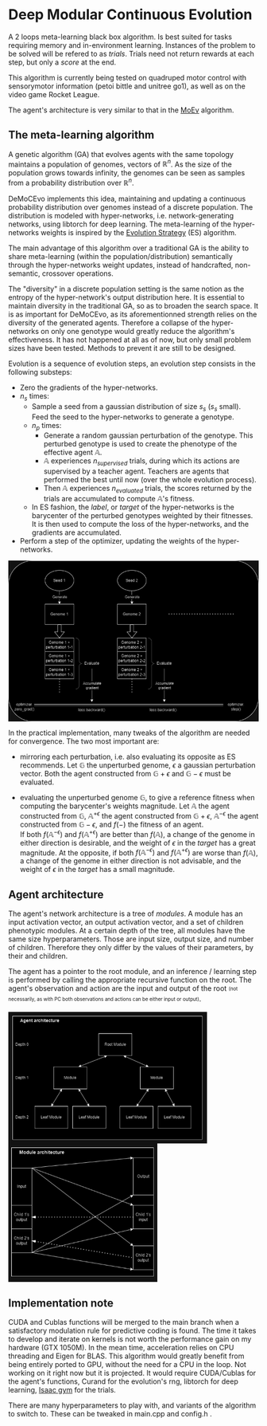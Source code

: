 # Deep Modular Continuous Evolution

A 2 loops meta-learning black box algorithm. Is best suited for tasks requiring memory and in-environment learning. Instances of the problem to be solved will be refered to as *trials*. Trials need not return rewards at each step, but only a *score* at the end.

This algorithm is currently being tested on quadruped motor control with sensorymotor information (petoi bittle and unitree go1), as well as on the video game Rocket League.

The agent's architecture is very similar to that in the [MoEv](https://github.com/Yeb02/CUDA_MoEv) algorithm. 


## The meta-learning algorithm

A genetic algorithm (GA) that evolves agents with the same topology maintains a population of genomes, vectors of $\mathbb{R}^n$. As the size of the population grows towards infinity, the genomes can be seen as samples from a probability distribution over $\mathbb{R}^n$. 

DeMoCEvo implements this idea, maintaining and updating a continuous probability distribution over genomes instead of a discrete population. The distribution is modeled with hyper-networks, i.e. network-generating networks, using libtorch for deep learning. The meta-learning of the hyper-networks weights is inspired by the [Evolution Strategy](https://arxiv.org/pdf/1703.03864.pdf) (ES) algorithm. 

The main advantage of this algorithm over a traditional GA is the ability to share meta-learning (within the population/distribution) semantically through the hyper-networks weight updates, instead of handcrafted, non-semantic, crossover operations. 

The "diversity" in a discrete population setting is the same notion as the entropy of the hyper-network's output distribution here. It is essential to maintain diversity in the traditional GA, so as to broaden the search space. It is as important for DeMoCEvo, as its aforementionned strength relies on the diversity of the generated agents. Therefore a collapse of the hyper-networks on only one genotype would greatly reduce the algorithm's effectiveness. It has not happened at all as of now, but only small problem sizes have been tested. Methods to prevent it are still to be designed.


Evolution is a sequence of evolution steps, an evolution step consists in the following substeps:

- Zero the gradients of the hyper-networks.
- $n_s$ times:
  - Sample a seed from a gaussian distribution of size $s_s$ ($s_s$ small). Feed the seed to the hyper-networks to generate a genotype.
  - $n_p$ times:
    - Generate a random gaussian perturbation of the genotype. This perturbed genotype is used to create the phenotype of the effective agent $\mathbb{A}$.
    - $\mathbb{A}$ experiences $n_{supervised}$ trials, during which its actions are supervised by a teacher agent. Teachers are agents that performed the best until now (over the whole evolution process).
    - Then $\mathbb{A}$ experiences $n_{evaluated}$ trials, the scores returned by the trials are accumulated to compute $\mathbb{A}$'s fitness.
  - In ES fashion, the *label*, or *target* of the hyper-networks is the barycenter of the perturbed genotypes weighted by their fitnesses. It is then used to compute the loss of the hyper-networks, and          the gradients are accumulated.
- Perform a step of the optimizer, updating the weights of the hyper-networks. 

<img align="center" src="./diagrams/DeMoCEvo.png">

In the practical implementation, many tweaks of the algorithm are needed for convergence. The two most important are: 

- mirroring each perturbation, i.e. also evaluating its opposite as ES recommends. Let $\mathbb{G}$ the unperturbed genome, $\epsilon$ a gaussian perturbation vector. Both the agent constructed from $\mathbb{G} + \epsilon$ and $\mathbb{G} - \epsilon$ must be evaluated.
 
- evaluating the unperturbed genome $\mathbb{G}$, to give a reference fitness when computing the barycenter's weights magnitude. Let $\mathbb{A}$ the agent constructed from $\mathbb{G}$, $\mathbb{A}^{+\epsilon}$ the agent constructed from $\mathbb{G} + \epsilon$, $\mathbb{A}^{-\epsilon}$ the agent constructed from $\mathbb{G} - \epsilon$, and $f(-)$ the fitness of an agent. <br>
  If both $f(\mathbb{A}^{-\epsilon})$ and $f(\mathbb{A}^{+\epsilon})$ are better than $f(\mathbb{A})$, a change of the genome in either direction is desirable, and the weight of $\epsilon$ in the *target* has a great magnitude. At the opposite, if both $f(\mathbb{A}^{-\epsilon})$ and $f(\mathbb{A}^{+\epsilon})$ are worse than $f(\mathbb{A})$, a change of the genome in either direction is not advisable, and the weight of $\epsilon$ in the *target* has a small magnitude.
  


## Agent architecture

The agent's network architecture is a tree of *modules*. A module has an input activation vector, an output activation vector, and a set of children phenotypic modules. At a certain depth of the tree, all modules have the same size hyperparameters. Those are input size, output size, and number of children. Therefore they only differ by the values of their parameters, by their and children.

The agent has a pointer to the root module, and an inference / learning step is performed by calling the appropriate recursive function on the root. The agent's observation and action are the input and output of the root <sub><sup>(not necessarily, as with PC both observations and actions can be either input or output)</sup></sub>. <br/>


<img align="left" width = 400 src="./diagrams/agentArchitecture.png">
<img align="center" width = 300 src="./diagrams/moduleArchitecture.png">

## Implementation note

CUDA and Cublas functions will be merged to the main branch when a satisfactory modulation rule for predictive coding is found. The time it takes to develop and iterate on kernels is not worth the performance gain on my hardware (GTX 1050M). In the mean time, acceleration relies on CPU threading and Eigen for BLAS. 
This algorithm would greatly benefit from being entirely ported to GPU, without the need for a CPU in the loop. Not working on it right now but it is projected. It would require CUDA/Cublas for the agent's functions, Curand for the evolution's rng, libtorch for deep learning, [Isaac gym](https://developer.nvidia.com/isaac-gym) for the trials.

There are many hyperparameters to play with, and variants of the algorithm to switch to. These can be tweaked in main.cpp and config.h .

